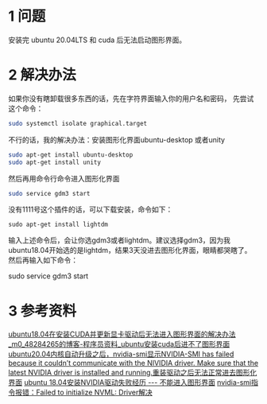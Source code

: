 

# 1 问题
安装完 ubuntu 20.04LTS 和 cuda 后无法启动图形界面。


# 2 解决办法
如果你没有瞎卸载很多东西的话，先在字符界面输入你的用户名和密码， 先尝试这个命令：
```bash
sudo systemctl isolate graphical.target
```
不行的话，我的解决办法：安装图形化界面ubuntu-desktop 或者unity
```bash
sudo apt-get install ubuntu-desktop
sudo apt-get install unity
```
然后再用命令行命令进入图形化界面

```bash
sudo service gdm3 start
```
没有1111号这个插件的话，可以下载安装，命令如下：

```
sudo apt-get install lightdm
```
输入上述命令后，会让你选gdm3或者lightdm。建议选择gdm3，因为我ubuntu18.04开始选的是lightdm，结果3天没进去图形化界面，眼睛都哭瞎了。
然后再输入如下命令：

sudo service gdm3 start


# 3 参考资料
[ubuntu18.04在安装CUDA并更新显卡驱动后无法进入图形界面的解决办法_m0_48284265的博客-程序员资料_ubuntu安装cuda后进不了图形界面](ubuntu18.04在安装CUDA并更新显卡驱动后无法进入图形界面的解决办法_m0_48284265的博客-程序员资料_ubuntu安装cuda后进不了图形界面)
[ubuntu20.04内核自动升级之后，nvidia-smi显示NVIDIA-SMI has failed because it couldn’t communicate with the NIVIDIA driver. Make sure that the latest NVIDIA driver is installed and running.重装驱动之后无法正常进去图形化界面](https://www.cxybb.com/article/m0_54258455/112211576)
[ubuntu 18.04安装NVIDIA驱动失败经历 --- 不能进入图形界面](https://blog.csdn.net/Rachelint/article/details/104173376)
[nvidia-smi指令报错：Failed to initialize NVML: Driver解决](https://zhuanlan.zhihu.com/p/94378201)



